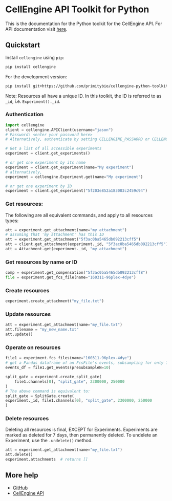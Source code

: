 # CellEngine API Toolkit for Python

This is the documentation for the Python toolkit for the CellEngine API. For
API documentation visit [here](https://docs.cellengine.com/api/).

## Quickstart
Install `cellengine` using `pip`:

```bash
pip install cellengine
```

For the development version:

```bash
pip install git+https://github.com/primitybio/cellengine-python-toolkit.git
```

Note: Resources all have a unique ID. In this toolkit, the ID is referred to
as `_id`, i.e. `Experiment()._id`.

### Authentication
```python
import cellengine
client = cellengine.APIClient(username="jason")
# Password: <enter your password here>
# Alternatively, authenticate by setting CELLENGINE_PASSWORD or CELLENGINE_AUTH_TOKEN in your environment

# Get a list of all accessible experiments
experiment = client.get_experiments()

# or get one experiment by its name
experiment = client.get_experiment(name="My experiment")
# alternatively,
experiment = cellengine.Experiment.get(name="My experiment")

# or get one experiment by ID
experiment = client.get_experiment("5f203e852a183003c2459c94")
```

### Get resources:
The following are all equivalent commands, and apply to all resources types:
```python
att = experiment.get_attachment(name="my attachment")
# assuming that 'my attachment' has this ID
att = experiment.get_attachment("5f3ac0ba5465db092213cff5")
att = client.get_attachment(experiment._id, "5f3ac0ba5465db092213cff5")
att = Attachment.get(experiment._id, "my attachment")
```

### Get resources by name or ID
```python
comp = experiment.get_compensation("5f3ac0ba5465db092213cff8")
file = experiment.get_fcs_file(name="160311-96plex-4dye")
```

### Create resources
```python
experiment.create_attachment("my_file.txt")
```

### Update resources
```python
att = experiment.get_attachment(name="my_file.txt")
att.filename = "my_new_name.txt"
att.update()
```

### Operate on resources
```python
file1 = experiment.fcs_files(name="160311-96plex-4dye")
# get a Pandas dataframe of an FcsFile's events, subsampling for only 10 events
events_df = file1.get_events(preSubsampleN=10)

split_gate = experiment.create_split_gate(
    file1.channels[0], "split_gate", 2300000, 250000
)
# The above command is equivalent to:
split_gate = SplitGate.create(
experiment._id, file1.channels[0], "split_gate", 2300000, 250000
)
```

### Delete resources
Deleting all resources is final, EXCEPT for
Experiments. Experiments are marked as deleted for 7 days, then
permanently deleted. To undelete an Experiment, use the `.undelete()`
method.
```python
att = experiment.get_attachment(name="my_file.txt")
att.delete()
experiment.attachments  # returns []
```


## More help
* [GitHub](https://github.com/PrimityBio/cellengine-python-toolkit/)
* [CellEngine API](https://docs.cellengine.com/api/)
